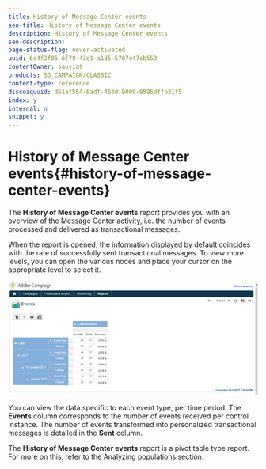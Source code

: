```yaml
---
title: History of Message Center events
seo-title: History of Message Center events
description: History of Message Center events
seo-description: 
page-status-flag: never-activated
uuid: 6c4f2f05-6f78-43e1-a1d5-5707c47cb553
contentOwner: sauviat
products: SG_CAMPAIGN/CLASSIC
content-type: reference
discoiquuid: d61af554-6adf-463d-9000-9595dffb31f5
index: y
internal: n
snippet: y
---
```


# History of Message Center events{#history-of-message-center-events}

The **History of Message Center events** report provides you with an overview of the Message Center activity, i.e. the number of events processed and delivered as transactional messages.

When the report is opened, the information displayed by default coincides with the rate of successfully sent transactional messages. To view more levels, you can open the various nodes and place your cursor on the appropriate level to select it. 

![](assets/messagecenter_reporting_001.png)

You can view the data specific to each event type, per time period. The **Events** column corresponds to the number of events received per control instance. The number of events transformed into personalized transactional messages is detailed in the **Sent** column.

The **History of Message Center events** report is a pivot table type report. For more on this, refer to the [Analyzing populations](../../reporting/using/about-descriptive-analysis.md) section.
